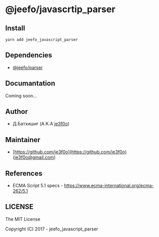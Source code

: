 # @jeefo/javascrtip_parser

## Install

`yarn add jeefo_javascript_parser`

## Dependencies

- [@jeefo/parser](https://github.com/je3f0o/jeefo_parser)

## Documantation

Coming soon...

## Author

- Д.Батхишиг (A.K.A [je3f0o](https://github.com/je3f0o))

## Maintainer

- [https://github.com/je3f0o](https://github.com/je3f0o) (je3f0o@gmail.com)

## References

- ECMA Script 5.1 specs - <https://www.ecma-international.org/ecma-262/5.1>

## LICENSE
The MIT License

Copyright (C) 2017 - jeefo_javascript_parser

